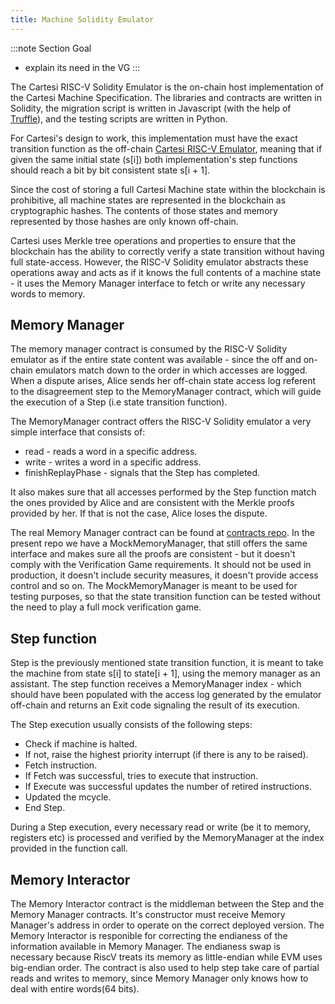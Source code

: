 ```yaml
---
title: Machine Solidity Emulator
---
```


:::note Section Goal
- explain its need in the VG
:::

The Cartesi RISC-V Solidity Emulator is the on-chain host implementation of the Cartesi Machine Specification. The libraries and contracts are written in Solidity, the migration script is written in Javascript (with the help of [Truffle](https://github.com/trufflesuite/truffle)), and the testing scripts are written in Python.

For Cartesi's design to work, this implementation must have the exact transition function as the off-chain [Cartesi RISC-V Emulator](https://github.com/cartesi/core), meaning that if given the same initial state (s[i]) both implementation's step functions should reach a bit by bit consistent state s[i + 1].

Since the cost of storing a full Cartesi Machine state within the blockchain is prohibitive, all machine states are represented in the blockchain as cryptographic hashes. The contents of those states and memory represented by those hashes are only known off-chain.

Cartesi uses Merkle tree operations and properties to ensure that the blockchain has the ability to correctly verify a state transition without having full state-access. However, the RISC-V Solidity emulator abstracts these operations away and acts as if it knows the full contents of a machine state - it uses the Memory Manager interface to fetch or write any necessary words to memory.

## Memory Manager

The memory manager contract is consumed by the RISC-V Solidity emulator as if the entire state content was available - since the off and on-chain emulators match down to the order in which accesses are logged. When a dispute arises, Alice sends her off-chain state access log referent to the disagreement step to the MemoryManager contract, which will guide the execution of a Step (i.e state transition function).

The MemoryManager contract offers the RISC-V Solidity emulator a very simple interface that consists of:

* read - reads a word in a specific address.
* write - writes a word in a specific address.
* finishReplayPhase - signals that the Step has completed.

It also makes sure that all accesses performed by the Step function match the ones provided by Alice and are consistent with the Merkle proofs provided by her. If that is not the case, Alice loses the dispute.

The real Memory Manager contract can be found at [contracts repo](https://github.com/cartesi/contracts). In the present repo we have a MockMemoryManager, that still offers the same interface and makes sure all the proofs are consistent - but it doesn't comply with the Verification Game requirements. It should not be used in production, it doesn't include security measures, it doesn't provide access control and so on. The MockMemoryManager is meant to be used for testing purposes, so that the state transition function can be tested without the need to play a full mock verification game.

## Step function

Step is the previously mentioned state transition function, it is meant to take the machine from state s[i] to state[i + 1], using the memory manager as an assistant. The step function receives a MemoryManager index - which should have been populated with the access log generated by the emulator off-chain and returns an Exit code signaling the result of its execution.

The Step execution usually consists of the following steps:
- Check if machine is halted.
- If not, raise the highest priority interrupt (if there is any to be raised).
- Fetch instruction.
- If Fetch was successful, tries to execute that instruction.
- If Execute was successful updates the number of retired instructions.
- Updated the mcycle.
- End Step.

During a Step execution, every necessary read or write (be it to memory, registers etc) is processed and verified by the MemoryManager at the index provided in the function call.

## Memory Interactor

The Memory Interactor contract is the middleman between the Step and the Memory Manager contracts. It's constructor must receive Memory Manager's address in order to operate on the correct deployed version. The Memory Interactor is responible for correcting the endianess of the information available in Memory Manager. The endianess swap is necessary because  RiscV treats its memory as little-endian while EVM uses big-endian order. The contract is also used to help step take care of partial reads and writes to memory, since Memory Manager only knows how to deal with entire words(64 bits).
